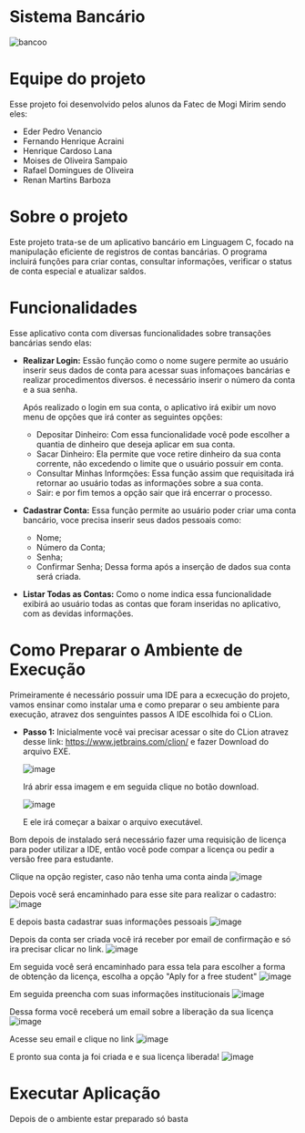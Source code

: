 # Sistema Bancário 

![bancoo](https://github.com/Fernando-Acraini/sistema_bancario/assets/129219437/c3210446-8ca6-465d-8ee9-8598e29ce513)




# Equipe do projeto

Esse projeto foi desenvolvido pelos alunos da Fatec de Mogi Mirim sendo eles:

- Eder Pedro Venancio
- Fernando Henrique Acraini
- Henrique Cardoso Lana
- Moises de Oliveira Sampaio
- Rafael Domingues de Oliveira
- Renan Martins Barboza

# Sobre o projeto

Este projeto trata-se de um aplicativo bancário em Linguagem C, focado na manipulação eficiente de registros de contas bancárias.
O programa incluirá funções para criar contas, consultar informações, verificar o status de conta especial e atualizar saldos.

# Funcionalidades

Esse aplicativo conta com diversas funcionalidades sobre transações bancárias sendo elas:

- **Realizar Login:** Essão função como o nome sugere permite ao usuário inserir seus dados
  de conta para acessar suas infomaçoes bancárias e realizar procedimentos diversos. é necessário inserir o número da conta e a sua senha.

  Após realizado o login em sua conta, o aplicativo irá exibir um novo menu de opções que irá conter as seguintes opções:
    - Depositar Dinheiro: Com essa funcionalidade você pode escolher a quantia de dinheiro que deseja aplicar em sua conta.
    - Sacar Dinheiro: Ela permite que voce retire dinheiro da sua conta corrente, não excedendo o limite que o usuário possuir em conta.
    - Consultar Minhas Informções: Essa função assim que requisitada irá retornar ao usuário todas as informações sobre a sua conta.
    - Sair: e por fim temos a opção sair que irá encerrar o processo.
 
      
- **Cadastrar Conta:** Essa função permite ao usuário poder criar uma conta bancário, voce precisa inserir seus dados pessoais como:
  - Nome;
  - Número da Conta;
  - Senha;
  - Confirmar Senha;
  Dessa forma após a inserção de dados sua conta será criada.

- **Listar Todas as Contas:** Como o nome indica essa funcionalidade exibirá ao usuário todas as contas que foram inseridas no aplicativo, com as devidas informações.

# Como Preparar o Ambiente de Execução

Primeiramente é necessário possuir uma IDE para a ecxecução do projeto, vamos ensinar como instalar uma e como preparar o seu ambiente para execução, atravez dos senguintes passos
A IDE escolhida foi o CLion.

- **Passo 1:** Inicialmente você vai precisar acessar o site do CLion atravez desse link: https://www.jetbrains.com/clion/ e fazer Download do arquivo EXE.

  ![image](https://github.com/Fernando-Acraini/sistema_bancario/assets/129219437/4e09f32d-28df-4443-8e93-dac82b6a6a69)

  Irá abrir essa imagem e em seguida clique no botão download.

  ![image](https://github.com/Fernando-Acraini/sistema_bancario/assets/129219437/2dd24e46-8cc9-459a-b631-86488fc4d72f)

  E ele irá começar a baixar o arquivo executável.




Bom depois de instalado será necessário fazer uma requisição de licença para poder utilizar a IDE, então você pode compar a licença ou pedir a versão free para estudante.

Clique na opção register, caso não tenha uma conta ainda
![image](https://github.com/Fernando-Acraini/sistema_bancario/assets/129219437/05f9972d-6f12-4cda-aaf2-cc6fb2526c07)

Depois você será encaminhado para esse site para realizar o cadastro:
![image](https://github.com/Fernando-Acraini/sistema_bancario/assets/129219437/d5b96562-961f-460a-b7a0-c7c35c28030f)

E depois basta cadastrar suas informaçôes pessoais
![image](https://github.com/Fernando-Acraini/sistema_bancario/assets/129219437/5c1430b5-b521-461d-8c18-80e357d3dfb1)

Depois da conta ser criada você irá receber por email de confirmação e só ira precisar clicar no link.
![image](https://github.com/Fernando-Acraini/sistema_bancario/assets/129219437/9126c72e-77a9-4d0f-9c8b-ee6f9f52cb93)

Em seguida você será encaminhado para essa tela para escolher a forma de obtenção da licença, escolha a opção "Aply for a free student"
![image](https://github.com/Fernando-Acraini/sistema_bancario/assets/129219437/a95d8b8d-e702-48be-8bd3-e037eda3a64a)

Em seguida preencha com suas informações institucionais
![image](https://github.com/Fernando-Acraini/sistema_bancario/assets/129219437/ed63b97d-a0d3-4d97-9404-d2f39eb48495)

Dessa forma você receberá um email sobre a liberação da sua licença
![image](https://github.com/Fernando-Acraini/sistema_bancario/assets/129219437/dd93fecb-b778-48ef-bd28-47cb39b5f2be)

Acesse seu email e clique no link
![image](https://github.com/Fernando-Acraini/sistema_bancario/assets/129219437/21c97be7-c131-40e9-a727-9dbd8ca1fa0f)

E pronto sua conta ja foi criada e e sua licença liberada!
![image](https://github.com/Fernando-Acraini/sistema_bancario/assets/129219437/5116a8a3-f0fd-4cd9-8306-0002c9fd7f9e)

# Executar Aplicação 
 Depois de o ambiente estar preparado só basta 



















